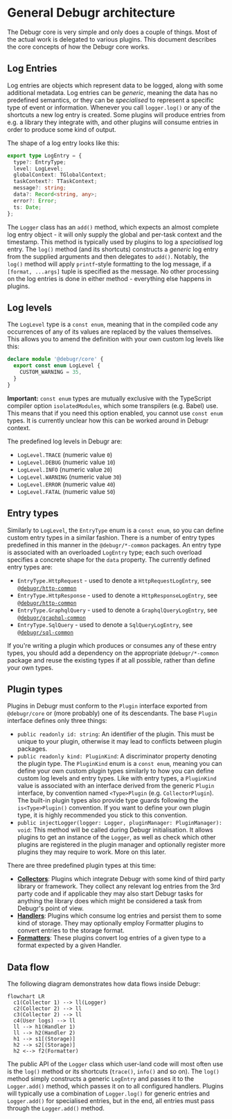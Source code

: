 # General Debugr architecture

The Debugr core is very simple and only does a couple of things.
Most of the actual work is delegated to various plugins. This document
describes the core concepts of how the Debugr core works.

## Log Entries

Log entries are objects which represent data to be logged, along with some
additional metadata. Log entries can be _generic_, meaning the data has no
predefined semantics, or they can be _specialised_ to represent a specific
type of event or information. Whenever you call `logger.log()` or any of the
shortcuts a new log entry is created. Some plugins will produce entries
from e.g. a library they integrate with, and other plugins will consume
entries in order to produce some kind of output.

The shape of a log entry looks like this:

```typescript
export type LogEntry = {
  type?: EntryType;
  level: LogLevel;
  globalContext: TGlobalContext;
  taskContext?: TTaskContext;
  message?: string;
  data?: Record<string, any>;
  error?: Error;
  ts: Date;
};
```

The `Logger` class has an `add()` method, which expects an almost complete
log entry object - it will only supply the global and per-task context and
the timestamp. This method is typically used by plugins to log a _specialised_
log entry. The `log()` method (and its shortcuts) constructs a _generic_ log entry
from the supplied arguments and then delegates to `add()`. Notably, the `log()`
method will apply `printf`-style formatting to the log message, if a `[format, ...args]`
tuple is specified as the message. No other processing on the log entries is done
in either method - everything else happens in plugins.

## Log levels

The `LogLevel` type is a `const enum`, meaning that in the compiled code
any occurrences of any of its values are replaced by the values themselves.
This allows you to amend the definition with your own custom log levels like this:

```typescript
declare module '@debugr/core' {
  export const enum LogLevel {
    CUSTOM_WARNING = 35,
  }
}
```

**Important:** `const enum` types are mutually exclusive with the TypeScript
compiler option `isolatedModules`, which some transpilers (e.g. Babel) use.
This means that if you need this option enabled, you cannot use `const enum`
types. It is currently unclear how this can be worked around in Debugr context.

The predefined log levels in Debugr are:

 - `LogLevel.TRACE` (numeric value `0`)
 - `LogLevel.DEBUG` (numeric value `10`)
 - `LogLevel.INFO` (numeric value `20`)
 - `LogLevel.WARNING` (numeric value `30`)
 - `LogLevel.ERROR` (numeric value `40`)
 - `LogLevel.FATAL` (numeric value `50`)

## Entry types

Similarly to `LogLevel`, the `EntryType` enum is a `const enum`, so you can
define custom entry types in a similar fashion. There is a number of entry types
predefined in this manner in the `@debugr/*-common` packages. An entry type
is associated with an overloaded `LogEntry` type; each such overload specifies
a concrete shape for the `data` property. The currently defined entry types are:

 - `EntryType.HttpRequest` - used to denote a `HttpRequestLogEntry`, see
   [`@debugr/http-common`]
 - `EntryType.HttpResponse` - used to denote a `HttpResponseLogEntry`, see
   [`@debugr/http-common`]
 - `EntryType.GraphqlQuery` - used to denote a `GraphqlQueryLogEntry`, see
   [`@debugr/graphql-common`]
 - `EntryType.SqlQuery` - used to denote a `SqlQueryLogEntry`, see
   [`@debugr/sql-common`]

If you're writing a plugin which produces or consumes any of these entry types,
you should add a dependency on the appropriate `@debugr/*-common` package
and reuse the existing types if at all possible, rather than define your own types.

## Plugin types

Plugins in Debugr must conform to the `Plugin` interface exported from `@debugr/core`
or (more probably) one of its descendants. The base `Plugin` interface defines only
three things:

 - `public readonly id: string`: An identifier of the plugin. This must be unique
   to your plugin, otherwise it may lead to conflicts between plugin packages.
 - `public readonly kind: PluginKind`: A discriminator property denoting the plugin type.
   The `PluginKind` enum is a `const enum`, meaning you can define your own custom plugin
   types similarly to how you can define custom log levels and entry types. Like with
   entry types, a `PluginKind` value is associated with an interface derived from the
   generic `Plugin` interface, by convention named `<Type>Plugin` (e.g. `CollectorPlugin`).
   The built-in plugin types also provide type guards following the `is<Type>Plugin()` convention.
   If you want to define your own plugin type, it is highly recommended you stick to this
   convention.
 - `public injectLogger(logger: Logger, pluginManager: PluginManager): void`: This method
   will be called during Debugr initialisation. It allows plugins to get an instance of
   the `Logger`, as well as check which other plugins are registered in the plugin manager
   and optionally register more plugins they may require to work. More on this later.

There are three predefined plugin types at this time:

 - [**Collectors**]: Plugins which integrate Debugr with some kind of third party library
   or framework. They collect any relevant log entries from the 3rd party code and if applicable
   they may also start Debugr tasks for anything the library does which might be considered
   a task from Debugr's point of view.
 - [**Handlers**]: Plugins which consume log entries and persist them to some kind of storage.
   They may optionally employ Formatter plugins to convert entries to the storage format.
 - [**Formatters**]: These plugins convert log entries of a given type to a format expected
   by a given Handler.

## Data flow

The following diagram demonstrates how data flows inside Debugr:

```mermaid
flowchart LR
  c1(Collector 1) --> ll(Logger)
  c2(Collector 2) --> ll
  c3(Collector 2) --> ll
  c4(User logs) --> ll
  ll --> h1(Handler 1)
  ll --> h2(Handler 2)
  h1 --> s1[(Storage)]
  h2 --> s2[(Storage)]
  h2 <--> f2(Formatter)
```

The public API of the `Logger` class which user-land code will most often use is the `log()`
method or its shortcuts (`trace()`, `info()` and so on). The `log()` method simply constructs
a generic `LogEntry` and passes it to the `Logger.add()` method, which passes it on to all
configured handlers. Plugins will typically use a combination of `Logger.log()` for generic
entries and `Logger.add()` for specialised entries, but in the end, all entries must pass
through the `Logger.add()` method.


[`@debugr/http-common`]: ../packages/http-common
[`@debugr/graphql-common`]: ../packages/graphql-common
[`@debugr/sql-common`]: ../packages/sql-common
[**Collectors**]: ./collectors.md
[**Handlers**]: ./handlers.md
[**Formatters**]: ./formatters.md
